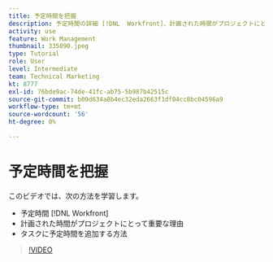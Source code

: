 ```yaml
---
title: 予定時間を把握
description: 予定時間の詳細 [!DNL  Workfront]、計画された時間がプロジェクトにとって重要な理由と、計画された時間をタスクに追加する方法を説明します。
activity: use
feature: Work Management
thumbnail: 335090.jpeg
type: Tutorial
role: User
level: Intermediate
team: Technical Marketing
kt: 8777
exl-id: 76bde9ac-74de-41fc-ab75-5b987b42515c
source-git-commit: b09d634a8b4ec32eda2663f1df04cc8bc04596a9
workflow-type: tm+mt
source-wordcount: '56'
ht-degree: 0%

---
```


# 予定時間を把握

このビデオでは、次の方法を学習します。

* 予定時間 [!DNL  Workfront]
* 計画された時間がプロジェクトにとって重要な理由
* タスクに予定時間を追加する方法

>[!VIDEO](https://video.tv.adobe.com/v/335090/?quality=12)


<!---
learn more urls:
Overview of task duration and duration type
Planned hours overview
--->

